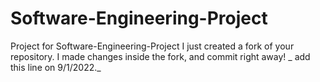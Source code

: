 # Software-Engineering-Project
Project for Software-Engineering-Project
I just created a fork of your repository. I made changes inside the fork, and commit right away!
_ add this line on 9/1/2022._
